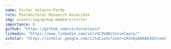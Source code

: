 ```yaml
---
name: Victor Velasco-Pardo
role: Postdoctoral Research Associate
img: assets/img/group-members/victor
importance: 9
github: "https://github.com/victorvelasco"
linkedin: "https://www.linkedin.com/in/v%C3%ADctorvelasco/"
scholar: "https://scholar.google.com/citations?user=cR3nbyAAAAAJ&hl=en&oi=ao"
---
```

